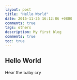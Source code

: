 ```yaml
---
layout: post
title: "Hello World"
date: 2015-11-25 16:12:06 +0800
comments: true
tags: others
description: My first blog
comments: true
toc: true
---
```


## Hello World

Hear the baby cry